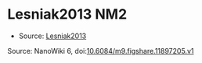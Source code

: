 <a name="material" />

# Lesniak2013 NM2
<script type="application/ld+json">
  {
    "@context": "https://schema.org/",
    "@type": "ChemicalSubstance",
    "@id": "https://egonw.github.io/nanowiki/nanowiki297.html#material",
    "http://purl.org/dc/terms/conformsTo":
      {
        "@type": "CreativeWork",
        "@id": "https://bioschemas.org/profiles/ChemicalSubstance/0.4-RELEASE/"
      },
    "identfier": "297",
    "name": "Lesniak2013 NM2",
    "url": "https://egonw.github.io/nanowiki/nanowiki297.html#material",
    "sameAs": "http://127.0.0.1/mediawiki/index.php/Special:URIResolver/Lesniak2013_NM2"
  }
</script>


* Source: [Lesniak2013](articleLesniak2013.md)


Source: NanoWiki 6, doi:[10.6084/m9.figshare.11897205.v1](https://doi.org/10.6084/m9.figshare.11897205.v1)
